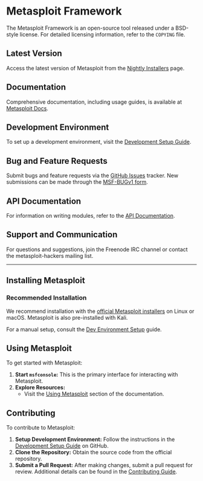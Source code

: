 
# Metasploit Framework

The Metasploit Framework is an open-source tool released under a BSD-style license. For detailed licensing information, refer to the `COPYING` file.

## Latest Version
Access the latest version of Metasploit from the [Nightly Installers](https://docs.metasploit.com/docs/using-metasploit/getting-started/nightly-installers.html) page.

## Documentation
Comprehensive documentation, including usage guides, is available at [Metasploit Docs](https://docs.metasploit.com/).

## Development Environment
To set up a development environment, visit the [Development Setup Guide](https://docs.metasploit.com/docs/development/get-started/setting-up-a-metasploit-development-environment.html).

## Bug and Feature Requests
Submit bugs and feature requests via the [GitHub Issues](https://github.com/rapid7/metasploit-framework/issues) tracker. New submissions can be made through the [MSF-BUGv1 form](https://github.com/rapid7/metasploit-framework/issues/new/choose).

## API Documentation
For information on writing modules, refer to the [API Documentation](https://docs.metasploit.com/api/).

## Support and Communication
For questions and suggestions, join the Freenode IRC channel or contact the metasploit-hackers mailing list.

---

## Installing Metasploit

### Recommended Installation
We recommend installation with the [official Metasploit installers](https://docs.metasploit.com/docs/using-metasploit/getting-started/nightly-installers.html#installing-metasploit-on-linux--macos) on Linux or macOS. Metasploit is also pre-installed with Kali.

For a manual setup, consult the [Dev Environment Setup](https://docs.metasploit.com/docs/development/get-started/setting-up-a-metasploit-development-environment.html) guide.

## Using Metasploit

To get started with Metasploit:

1. **Start `msfconsole`:** This is the primary interface for interacting with Metasploit.
2. **Explore Resources:** 
   - Visit the [Using Metasploit](https://docs.metasploit.com/docs/using-metasploit/getting-started/index.html) section of the documentation.

## Contributing

To contribute to Metasploit:

1. **Setup Development Environment:** Follow the instructions in the [Development Setup Guide](https://docs.metasploit.com/docs/development/get-started/setting-up-a-metasploit-development-environment.html) on GitHub.
2. **Clone the Repository:** Obtain the source code from the official repository.
3. **Submit a Pull Request:** After making changes, submit a pull request for review. Additional details can be found in the [Contributing Guide](https://github.com/rapid7/metasploit-framework/blob/master/CONTRIBUTING.md).
